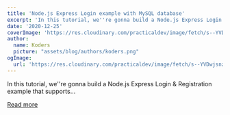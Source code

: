 ```yaml
---
title: 'Node.js Express Login example with MySQL database'
excerpt: 'In this tutorial, we''re gonna build a Node.js Express Login &amp; Registration example that supports...'
date: '2020-12-25'
coverImage: 'https://res.cloudinary.com/practicaldev/image/fetch/s--YVDwjsnz--/c_imagga_scale,f_auto,fl_progressive,h_420,q_auto,w_1000/https://dev-to-uploads.s3.amazonaws.com/i/dxf3xx1grrd8wq5wwxoj.png'
author:
  name: Koders
  picture: "assets/blog/authors/koders.png"
ogImage:
  url: 'https://res.cloudinary.com/practicaldev/image/fetch/s--YVDwjsnz--/c_imagga_scale,f_auto,fl_progressive,h_420,q_auto,w_1000/https://dev-to-uploads.s3.amazonaws.com/i/dxf3xx1grrd8wq5wwxoj.png'
---
```


In this tutorial, we''re gonna build a Node.js Express Login &amp; Registration example that supports...

[Read more](https://dev.to/tienbku/node-js-express-login-example-with-mysql-database-2n51)
